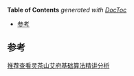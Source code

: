 <!-- START doctoc generated TOC please keep comment here to allow auto update -->
<!-- DON'T EDIT THIS SECTION, INSTEAD RE-RUN doctoc TO UPDATE -->
**Table of Contents**  *generated with [DocToc](https://github.com/thlorenz/doctoc)*

- [参考](#%E5%8F%82%E8%80%83)

<!-- END doctoc generated TOC please keep comment here to allow auto update -->

## 参考 

[推荐查看灵茶山艾府基础算法精讲分析](https://github.com/EndlessCheng/codeforces-go/blob/master/leetcode/README.md) 